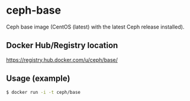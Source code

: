 # ceph-base

Ceph base image (CentOS (latest) with the latest Ceph release installed).

## Docker Hub/Registry location

<https://registry.hub.docker.com/u/ceph/base/>

## Usage (example)

```bash
$ docker run -i -t ceph/base
```
